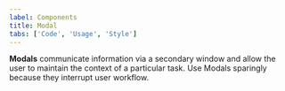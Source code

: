 ```yaml
---
label: Components
title: Modal
tabs: ['Code', 'Usage', 'Style']
---
```


<page-intro>**Modals** communicate information via a secondary window and allow the user to maintain the context of a particular task. Use Modals sparingly because they interrupt user workflow.</page-intro>

<component 
    name="Passive Modal"
    component="modal" 
    variation="modal--nofooter"
    codepen="KyXpKV"
    hasAngularVersion="true"
    hasReactVersion="true"
    >
</component>

<component 
    name="Transactional Modal"
    component="modal" 
    variation="modal"
    codepen="dZVoPj"
    hasReactVersion="true"
    hasAngularVersion="true"
    >
</component>

<component 
    name="Danger Modal"
    component="modal" 
    variation="modal--danger"
    codepen="erwbeb"
    hasReactVersion="true"
    hasAngularVersion="true"
    >
</component>
<component-docs component="modal"></component-docs>
